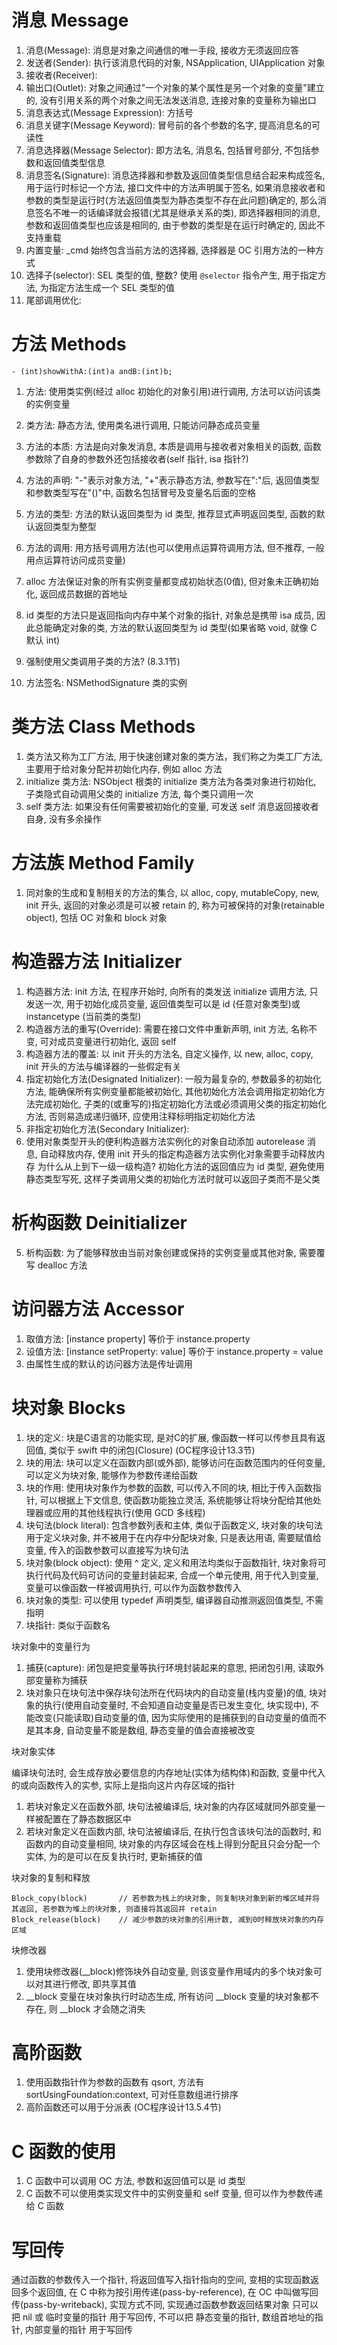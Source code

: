 # 消息 Message

1. 消息(Message): 消息是对象之间通信的唯一手段, 接收方无须返回应答
2. 发送者(Sender): 执行该消息代码的对象, NSApplication, UIApplication 对象
3. 接收者(Receiver):
2. 输出口(Outlet): 对象之间通过"一个对象的某个属性是另一个对象的变量"建立的, 没有引用关系的两个对象之间无法发送消息, 连接对象的变量称为输出口
3. 消息表达式(Message Expression): 方括号
4. 消息关键字(Message Keyword): 冒号前的各个参数的名字, 提高消息名的可读性
5. 消息选择器(Message Selector): 即方法名, 消息名, 包括冒号部分, 不包括参数和返回值类型信息
5. 消息签名(Signature): 消息选择器和参数及返回值类型信息结合起来构成签名, 用于运行时标记一个方法, 接口文件中的方法声明属于签名, 如果消息接收者和参数的类型是运行时(方法返回值类型为静态类型不存在此问题)确定的, 那么消息签名不唯一的话编译就会报错(尤其是继承关系的类), 即选择器相同的消息, 参数和返回值类型也应该是相同的, 由于参数的类型是在运行时确定的, 因此不支持重载
1. 内置变量: \_cmd 始终包含当前方法的选择器, 选择器是 OC 引用方法的一种方式
1. 选择子(selector): SEL 类型的值, 整数? 使用 `@selector` 指令产生, 用于指定方法, 为指定方法生成一个 SEL 类型的值
2. 尾部调用优化:

# 方法 Methods

`- (int)showWithA:(int)a andB:(int)b;`

1. 方法: 使用类实例(经过 alloc 初始化的对象引用)进行调用, 方法可以访问该类的实例变量
2. 类方法: 静态方法, 使用类名进行调用, 只能访问静态成员变量
3. 方法的本质: 方法是向对象发消息, 本质是调用与接收者对象相关的函数, 函数参数除了自身的参数外还包括接收者(self 指针, isa 指针?)
4. 方法的声明: "-"表示对象方法, "+"表示静态方法, 参数写在":"后, 返回值类型和参数类型写在"()"中, 函数名包括冒号及变量名后面的空格
5. 方法的类型: 方法的默认返回类型为 id 类型, 推荐显式声明返回类型, 函数的默认返回类型为整型
6. 方法的调用: 用方括号调用方法(也可以使用点运算符调用方法, 但不推荐, 一般用点运算符访问成员变量)
7. alloc 方法保证对象的所有实例变量都变成初始状态(0值), 但对象未正确初始化, 返回成员数据的首地址
8. id 类型的方法只是返回指向内存中某个对象的指针, 对象总是携带 isa 成员, 因此总能确定对象的类, 方法的默认返回类型为 id 类型(如果省略 void, 就像 C 默认 int)
9. 强制使用父类调用子类的方法? (8.3.1节)

1. 方法签名: NSMethodSignature 类的实例

# 类方法 Class Methods

1. 类方法又称为工厂方法, 用于快速创建对象的类方法，我们称之为类工厂方法, 主要用于给对象分配并初始化内存, 例如 alloc 方法
2. initialize 类方法: NSObject 根类的 initialize 类方法为各类对象进行初始化, 子类隐式自动调用父类的 initialize 方法, 每个类只调用一次
3. self 类方法: 如果没有任何需要被初始化的变量, 可发送 self 消息返回接收者自身, 没有多余操作

# 方法族 Method Family

1. 同对象的生成和复制相关的方法的集合, 以 alloc, copy, mutableCopy, new, init 开头, 返回的对象必须是可以被 retain 的, 称为可被保持的对象(retainable object), 包括 OC 对象和 block 对象

# 构造器方法 Initializer

1. 构造器方法: init 方法, 在程序开始时, 向所有的类发送 initialize 调用方法, 只发送一次, 用于初始化成员变量, 返回值类型可以是 id (任意对象类型)或 instancetype (当前类的类型)
2. 构造器方法的重写(Override): 需要在接口文件中重新声明, init 方法, 名称不变, 可对成员变量进行初始化, 返回 self
3. 构造器方法的覆盖: 以 init 开头的方法名, 自定义操作, 以 new, alloc, copy, init 开头的方法与编译器的一些假定有关
4. 指定初始化方法(Designated Initializer): 一般为最复杂的, 参数最多的初始化方法, 能确保所有实例变量都能被初始化, 其他初始化方法会调用指定初始化方法完成初始化, 子类的(或重写的)指定初始化方法或必须调用父类的指定初始化方法, 否则易造成递归循环, 应使用注释标明指定初始化方法
5. 非指定初始化方法(Secondary Initializer):
1. 使用对象类型开头的便利构造器方法实例化的对象自动添加 autorelease 消息, 自动释放内存, 使用 init 开头的指定构造器方法实例化对象需要手动释放内存
为什么从上到下一级一级构造?
初始化方法的返回值应为 id 类型, 避免使用静态类型写死, 这样子类调用父类的初始化方法时就可以返回子类而不是父类

# 析构函数 Deinitializer

5. 析构函数: 为了能够释放由当前对象创建或保持的实例变量或其他对象, 需要覆写 dealloc 方法

# 访问器方法 Accessor

1. 取值方法: [instance property] 等价于 instance.property
2. 设值方法: [instance setProperty: value] 等价于 instance.property = value
3. 由属性生成的默认的访问器方法是传址调用

# 块对象 Blocks

1. 块的定义: 块是C语言的功能实现, 是对C的扩展, 像函数一样可以传参且具有返回值, 类似于 swift 中的闭包(Closure) (OC程序设计13.3节)
2. 块的用法: 块可以定义在函数内部(或外部), 能够访问在函数范围内的任何变量, 可以定义为块对象, 能够作为参数传递给函数
3. 块的作用: 使用块对象作为参数的函数, 可以传入不同的块, 相比于传入函数指针, 可以根据上下文信息, 使函数功能独立灵活, 系统能够让将块分配给其他处理器或应用的其他线程执行(使用 GCD 多线程)
4. 块句法(block literal): 包含参数列表和主体, 类似于函数定义, 块对象的块句法用于定义块对象, 并不被用于在内存中分配块对象, 只是表达用语, 需要赋值给变量, 传入的函数参数可以直接写为块句法
5. 块对象(block object): 使用 ^ 定义, 定义和用法均类似于函数指针, 块对象将可执行代码及代码可访问的变量封装起来, 合成一个单元使用, 用于代入到变量, 变量可以像函数一样被调用执行, 可以作为函数参数传入
6. 块对象的类型: 可以使用 typedef 声明类型, 编译器自动推测返回值类型, 不需指明
7. 块指针: 类似于函数名

块对象中的变量行为

1. 捕获(capture): 闭包是把变量等执行环境封装起来的意思, 把闭包引用, 读取外部变量称为捕获
2. 块对象只在块句法中保存块句法所在代码块内的自动变量(栈内变量)的值, 块对象的执行(使用自动变量时, 不会知道自动变量是否已发生变化, 块实现中), 不能改变(只能读取)自动变量的值, 因为实际使用的是捕获到的自动变量的值而不是其本身, 自动变量不能是数组, 静态变量的值会直接被改变

块对象实体

编译块句法时, 会生成存放必要信息的内存地址(实体为结构体)和函数, 变量中代入的或向函数传入的实参, 实际上是指向这片内存区域的指针

1. 若块对象定义在函数外部, 块句法被编译后, 块对象的内存区域就同外部变量一样被配置在了静态数据区中
2. 若块对象定义在函数内部, 块句法被编译后, 在执行包含该块句法的函数时, 和函数内的自动变量相同, 块对象的内存区域会在栈上得到分配且只会分配一个实体, 为的是可以在反复执行时, 更新捕获的值

块对象的复制和释放

```
Block_copy(block)		// 若参数为栈上的块对象, 则复制块对象到新的堆区域并将其返回, 若参数为堆上的块对象, 则直接将其返回并 retain
Block_release(block)	// 减少参数的块对象的引用计数, 减到0时释放块对象的内存区域
```

块修改器

1. 使用块修改器(\_\_block)修饰块外自动变量, 则该变量作用域内的多个块对象可以对其进行修改, 即共享其值
2. \_\_block 变量在块对象执行时动态生成, 所有访问 \_\_block 变量的块对象都不存在, 则 \_\_block 才会随之消失

# 高阶函数

1. 使用函数指针作为参数的函数有 qsort, 方法有 sortUsingFoundation:context, 可对任意数组进行排序
2. 高阶函数还可以用于分派表 (OC程序设计13.5.4节)

# C 函数的使用

1. C 函数中可以调用 OC 方法, 参数和返回值可以是 id 类型
2. C 函数不可以使用类实现文件中的实例变量和 self 变量, 但可以作为参数传递给 C 函数

# 写回传

通过函数的参数传入一个指针, 将返回值写入指针指向的空间, 变相的实现函数返回多个返回值, 在 C 中称为按引用传递(pass-by-reference), 在 OC 中叫做写回传(pass-by-writeback), 实现方式不同, 实现通过函数参数返回结果对象
只可以把 nil 或 临时变量的指针 用于写回传, 不可以把 静态变量的指针, 数组首地址的指针, 内部变量的指针 用于写回传

```
